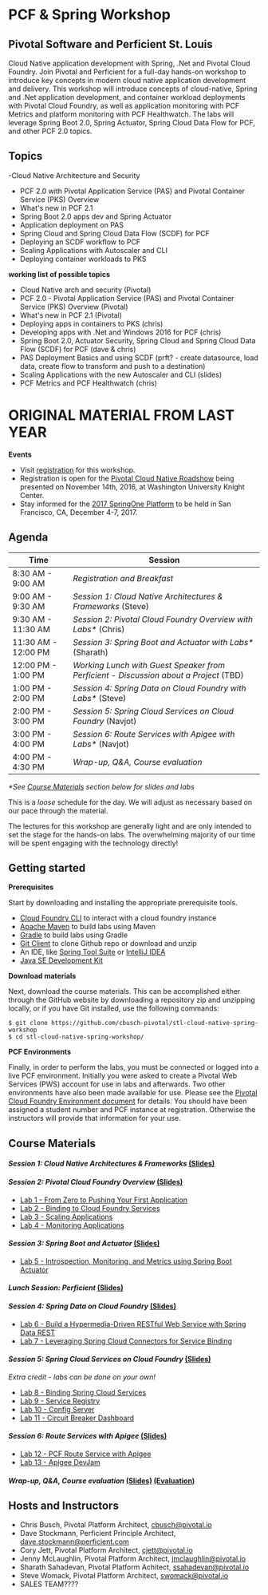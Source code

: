 # PCF & Spring Workshop
## Pivotal Software and Perficient St. Louis
Cloud Native application development with Spring, .Net and Pivotal Cloud Foundry. Join Pivotal and Perficient for a full-day hands-on workshop to introduce key concepts in modern cloud native application development and delivery. This workshop will introduce concepts of cloud-native, Spring and .Net application development, and container workload deployments with Pivotal Cloud Foundry, as well as application monitoring with PCF Metrics and platform monitoring with PCF Healthwatch. The labs will leverage Spring Boot 2.0, Spring Actuator, Spring Cloud Data Flow for PCF, and other PCF 2.0 topics.

## Topics
-Cloud Native Architecture and Security
- PCF 2.0 with Pivotal Application Service (PAS) and Pivotal Container Service (PKS) Overview
- What's new in PCF 2.1
- Spring Boot 2.0 apps dev and Spring Actuator
- Application deployment on PAS
- Spring Cloud and Spring Cloud Data Flow (SCDF) for PCF
- Deploying an SCDF workflow to PCF
- Scaling Applications with Autoscaler and CLI
- Deploying container workloads to PKS

**working list of possible topics**
- Cloud Native arch and security (Pivotal)
- PCF 2.0 - Pivotal Application Service (PAS) and Pivotal Container Service (PKS) Overview (Pivotal)
- What's new in PCF 2.1 (Pivotal)
- Deploying apps in containers to PKS (chris)
- Developing apps with .Net and Windows 2016 for PCF (chris)
- Spring Boot 2.0, Actuator Security, Spring Cloud and Spring Cloud Data Flow (SCDF) for PCF (dave & chris)
- PAS Deployment Basics and using SCDF (prft? - create datasource, load data, create flow to transform and push to a destination)
- Scaling Applications with the new Autoscaler and CLI (slides)
- PCF Metrics and PCF Healthwatch (chris)


# ORIGINAL MATERIAL FROM LAST YEAR
**Events**
- Visit [registration](https://pivotal.io/event/cloud-native-workshop/stl) for this workshop. 
- Registration is open for the [Pivotal Cloud Native Roadshow](https://pivotal.io/event/pivotal-cloud-native-roadshow/stlouis) being presented on November 14th, 2016, at Washington University Knight Center. 
- Stay informed for the [2017 SpringOne Platform](https://springoneplatform.io/) to be held in San Francisco, CA, December 4-7, 2017.

## Agenda

Time | Session
---- | -------
8:30 AM - 9:00 AM | _Registration and Breakfast_
9:00 AM - 9:30 AM | _Session 1: Cloud Native Architectures & Frameworks_ (Steve)
9:30 AM - 11:30 AM | _Session 2: Pivotal Cloud Foundry Overview with Labs*_ (Chris)
11:30 AM - 12:00 PM | _Session 3: Spring Boot and Actuator with Labs*_ (Sharath)
12:00 PM - 1:00 PM | _Working Lunch with Guest Speaker from Perficient - Discussion about a Project_ (TBD)
1:00 PM - 2:00 PM | _Session 4: Spring Data on Cloud Foundry with Labs*_ (Steve)
2:00 PM - 3:00 PM | _Session 5: Spring Cloud Services on Cloud Foundry_ (Navjot)
3:00 PM - 4:00 PM | _Session 6: Route Services with Apigee with Labs*_ (Navjot)
4:00 PM - 4:30 PM | _Wrap-up, Q&A, Course evaluation_

_*See [Course Materials](#course-materials) section below for slides and labs_

This is a _loose_ schedule for the day. We will adjust as necessary based on our pace through the material.

The lectures for this workshop are generally light and are only intended to set the stage for the hands-on labs.
The overwhelming majority of our time will be spent engaging with the technology directly!

## Getting started

**Prerequisites**

Start by downloading and installing the appropriate prerequisite tools.
- [Cloud Foundry CLI](https://goo.gl/M0pH4i) to interact with a cloud foundry instance
- [Apache Maven](http://info.pivotal.io/HI002010A6ZlRJR1NeU00eC) to build labs using Maven
- [Gradle](https://services.gradle.org/distributions/gradle-3.1-all.zip) to build labs using Gradle
- [Git Client](https://git-scm.com/downloads) to clone Github repo or download and unzip
- An IDE, like [Spring Tool Suite](https://spring.io/tools/sts/all) or [IntelliJ IDEA](https://www.jetbrains.com/idea/download/)
- [Java SE Development Kit](http://info.pivotal.io/n0I60i3021AN0JU0le10CRR)

**Download materials**

Next, download the course materials.  This can be accomplished either through the GitHub website by downloading a repository zip and unzipping locally, or if you have Git installed, use the following commands:

```
$ git clone https://github.com/cbusch-pivotal/stl-cloud-native-spring-workshop
$ cd stl-cloud-native-spring-workshop/
```

**PCF Environments**

Finally, in order to perform the labs, you must be connected or logged into a live PCF environment. Initially you were asked to create a Pivotal Web Services (PWS) account for use in labs and afterwards. Two other environments have also been made available for use. Please see the [Pivotal Cloud Foundry Environment document](Common/env_info.md) for details. You should have been assigned a student number and PCF instance at registration. Otherwise the instructors will provide that information for your use.

## Course Materials

#### _Session 1: Cloud Native Architectures & Frameworks_ [(Slides)](session_01/Session_01-Cloud_Native_Architectures_and_Frameworks-2xpg.pdf)

#### _Session 2: Pivotal Cloud Foundry Overview_ [(Slides)](session_02/Session_02-Pivotal_Cloud_Foundry-The_Cloud_Native_Platform-2xpg.pdf)
  - [Lab 1 - From Zero to Pushing Your First Application](session_02/lab_01/lab_01.adoc)
  - [Lab 2 - Binding to Cloud Foundry Services](session_02/lab_02/lab_02.adoc)
  - [Lab 3 - Scaling Applications](session_02/lab_03/lab_03.adoc)
  - [Lab 4 - Monitoring Applications](session_02/lab_04/lab_04.adoc)

#### _Session 3: Spring Boot and Actuator_ [(Slides)](session_03/Session_03-Spring_Boot_Actuator-2xpg.pdf)
  - [Lab 5 - Introspection, Monitoring, and Metrics using Spring Boot Actuator](session_03/lab_05/lab_05.adoc)

#### _Lunch Session: Perficient_ [(Slides)](session_lunch/pivotal-prft-intellivisit-2xpg.pdf)

#### _Session 4: Spring Data on Cloud Foundry_ [(Slides)](session_04/Session_04-Spring_Data-2xpg.pdf)
  - [Lab 6 - Build a Hypermedia-Driven RESTful Web Service with Spring Data REST](session_04/lab_06/lab_06.adoc)
  - [Lab 7 - Leveraging Spring Cloud Connectors for Service Binding](session_04/lab_07/lab_07.adoc)

#### _Session 5: Spring Cloud Services on Cloud Foundry_ [(Slides)](session_05/Session_05-Spring-Cloud-Services-2xpg.pdf)
_Extra credit - labs can be done on your own!_
  - [Lab 8 - Binding Spring Cloud Services](session_05/lab_08/lab_08.adoc)
  - [Lab 9 - Service Registry](session_05/lab_09/lab_09.adoc)
  - [Lab 10 - Config Server](session_05/lab_10/lab_10.adoc)
  - [Lab 11 - Circuit Breaker Dashboard](session_05/lab_11/lab_11.adoc)

#### _Session 6: Route Services with Apigee_ [(Slides)](session_06/Session_06-Route_Services_and_Apigee_Edge-2xpg.pdf)
  - [Lab 12 - PCF Route Service with Apigee](session_06/lab_12/lab_12.adoc)
  - [Lab 13 - Apigee DevJam](session_06/lab_13/lab_13.adoc)

#### _Wrap-up, Q&A, Course evaluation_ [(Slides)](session_wrapup/Session_Wrap-up-2xpg.pdf) [(Evaluation)](https://goo.gl/forms/aD5y2Rlhn99CZUaA2)

## Hosts and Instructors
- Chris Busch, Pivotal Platform Architect, cbusch@pivotal.io
- Dave Stockmann, Perficient Principle Architect, dave.stockmann@perficient.com
- Cory Jett, Pivotal Platform Architect, cjett@pivotal.io
- Jenny McLaughlin, Pivotal Platform Architect, jmclaughlin@pivotal.io
- Sharath Sahadevan, Pivotal Platform Achitect, ssahadevan@pivotal.io
- Steve Womack, Pivotal Platform Architect, swomack@pivotal.io
- SALES TEAM????

